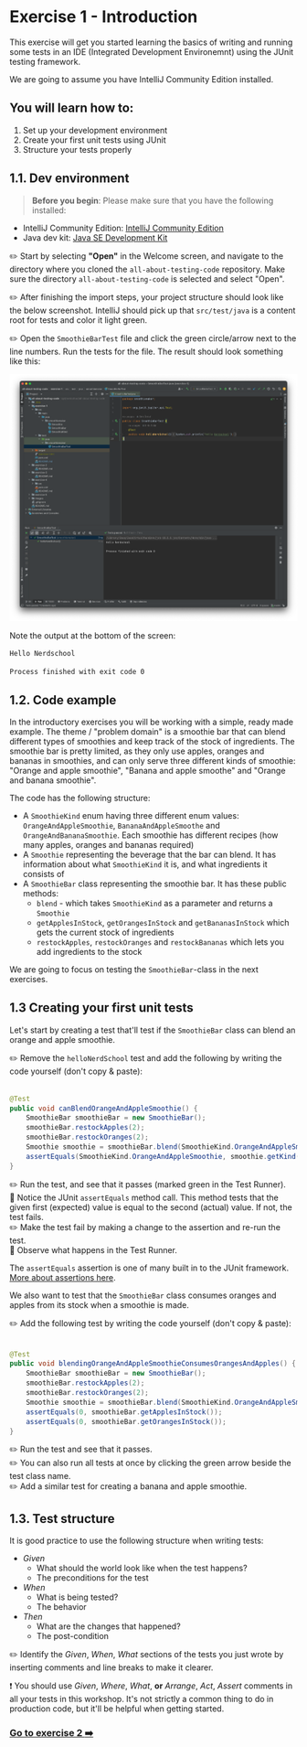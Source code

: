 # Exercise 1 - Introduction

This exercise will get you started learning the basics of writing and running some tests in an IDE (Integrated
Development Environemnt) using the JUnit testing framework.

We are going to assume you have IntelliJ Community Edition installed.

## You will learn how to:

1. Set up your development environment
2. Create your first unit tests using JUnit
3. Structure your tests properly

## 1.1. Dev environment

> **Before you begin**: Please make sure that you have the following installed:

- IntelliJ Community Edition: [IntelliJ Community Edition](https://www.jetbrains.com/idea/download/)
- Java dev kit: [Java SE Development Kit](https://www.oracle.com/java/technologies/downloads/)

:pencil2: Start by selecting **"Open"** in the Welcome screen, and navigate to the directory
where you cloned the `all-about-testing-code` repository. Make sure the directory `all-about-testing-code` is selected
and select "Open".

:pencil2: After finishing the import steps, your project structure should look like the below screenshot.
IntelliJ should pick up that `src/test/java` is a content root for tests and color it light green.

:pencil2: Open the `SmoothieBarTest` file and click the green circle/arrow next to the line numbers.
Run the tests for the file. The result should look something like this:

![Intellij starting point](images/intellij-starting-point.png)

Note the output at the bottom of the screen:

```
Hello Nerdschool

Process finished with exit code 0
```

## 1.2. Code example

In the introductory exercises you will be working with a simple, ready made example. The theme / "problem domain" is a
smoothie bar that can blend different types of smoothies and keep track of the stock of ingredients. The smoothie bar is
pretty limited, as they only use apples, oranges and bananas in smoothies, and can only serve three different kinds of
smoothie: "Orange and apple smoothie", "Banana and apple smoothe" and "Orange and banana smoothie".

The code has the following structure:

- A `SmoothieKind` enum having three different enum values: `OrangeAndAppleSmoothie`, `BananaAndAppleSmoothe`
  and `OrangeAndBananaSmoothie`. Each smoothie has different recipes (how many apples, oranges and bananas required)
- A `Smoothie` representing the beverage that the bar can blend. It has information about what `SmoothieKind` it is, and
  what ingredients it consists of
- A `SmoothieBar` class representing the smoothie bar. It has these public methods:
    - `blend` - which takes `SmoothieKind` as a parameter and returns a `Smoothie`
    - `getApplesInStock`, `getOrangesInStock` and `getBananasInStock` which gets the current stock of ingredients
    - `restockApples`, `restockOranges` and  `restockBananas` which lets you add ingredients to the stock

We are going to focus on testing the `SmoothieBar`-class in the next exercises.

## 1.3 Creating your first unit tests

Let's start by creating a test that'll test if the `SmoothieBar` class can blend an orange and apple smoothie.

:pencil2: Remove the `helloNerdSchool` test and add the following by writing the code yourself (don't copy & paste):

```java

@Test
public void canBlendOrangeAndAppleSmoothie() {
    SmoothieBar smoothieBar = new SmoothieBar();
    smoothieBar.restockApples(2);
    smoothieBar.restockOranges(2);
    Smoothie smoothie = smoothieBar.blend(SmoothieKind.OrangeAndAppleSmoothie);
    assertEquals(SmoothieKind.OrangeAndAppleSmoothie, smoothie.getKind());
}
```

:pencil2: Run the test, and see that it passes (marked green in the Test Runner).  
:book: Notice the JUnit `assertEquals` method call. This method tests that the given first (expected) value is equal 
to the second (actual) value. If not,
the test fails.  
:pencil2: Make the test fail by making a change to the assertion and re-run the test.  
:book: Observe what happens in the Test Runner.

The `assertEquals` assertion is one of many built in to the JUnit
framework. [More about assertions here](https://junit.org/junit5/docs/current/user-guide/#writing-tests-assertions).

We also want to test that the `SmoothieBar` class consumes oranges and apples from its stock when a smoothie is made.

:pencil2: Add the following test by writing the code yourself (don't copy & paste):

```java

@Test
public void blendingOrangeAndAppleSmoothieConsumesOrangesAndApples() {
    SmoothieBar smoothieBar = new SmoothieBar();
    smoothieBar.restockApples(2);
    smoothieBar.restockOranges(2);
    Smoothie smoothie = smoothieBar.blend(SmoothieKind.OrangeAndAppleSmoothie);
    assertEquals(0, smoothieBar.getApplesInStock());
    assertEquals(0, smoothieBar.getOrangesInStock());
}
```

:pencil2: Run the test and see that it passes.  
:pencil2: You can also run all tests at once by clicking the green arrow beside the test class name.  
:pencil2: Add a similar test for creating a banana and apple smoothie.

## 1.3. Test structure

It is good practice to use the following structure when writing tests:

- _Given_
    - What should the world look like when the test happens?
    - The preconditions for the test
- _When_
    - What is being tested?
    - The behavior
- _Then_
    - What are the changes that happened?
    - The post-condition

:pencil2: Identify the _Given_, _When_, _What_ sections of the tests you just wrote by inserting comments and line
breaks to make it clearer.

:exclamation: You should use _Given_, _Where_, _What_, **or** _Arrange_, _Act_, _Assert_ comments in all your tests in
this workshop. It's not strictly a common thing to do in production code, but it'll be helpful when getting started.

### [Go to exercise 2 :arrow_right:](exercise2.md)
